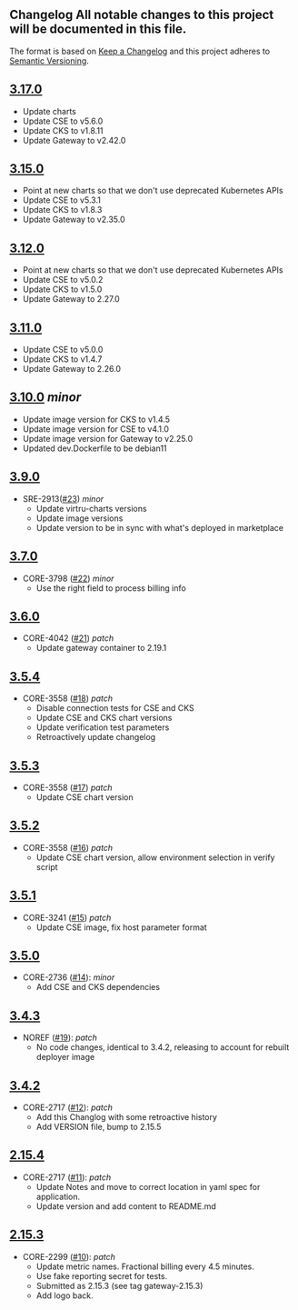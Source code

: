 ## Changelog All notable changes to this project will be documented in this file.

The format is based on [Keep a Changelog](http://keepachangelog.com/en/1.0.0/)
and this project adheres to [Semantic Versioning](http://semver.org/spec/v2.0.0.html).

## [3.17.0](https://github.com/virtru/virtru-public/compare/3.15.0...3.17.0)
  - Update charts
  - Update CSE to v5.6.0
  - Update CKS to v1.8.11
  - Update Gateway to v2.42.0

## [3.15.0](https://github.com/virtru/virtru-public/compare/3.12.0...3.15.0)
  - Point at new charts so that we don't use deprecated Kubernetes APIs
  - Update CSE to v5.3.1
  - Update CKS to v1.8.3
  - Update Gateway to v2.35.0

## [3.12.0](https://github.com/virtru/virtru-public/compare/3.10.0...3.12.0)
  - Point at new charts so that we don't use deprecated Kubernetes APIs
  - Update CSE to v5.0.2
  - Update CKS to v1.5.0
  - Update Gateway to 2.27.0

## [3.11.0](https://github.com/virtru/virtru-public/compare/3.10.0...3.12.0)
  - Update CSE to v5.0.0
  - Update CKS to v1.4.7
  - Update Gateway to 2.26.0

## [3.10.0](https://github.com/virtru/virtru-public/compare/3.9.0...3.10.0) _minor_
  - Update image version for CKS to v1.4.5
  - Update image version for CSE to v4.1.0
  - Update image version for Gateway to v2.25.0
  - Updated dev.Dockerfile to be debian11

## [3.9.0](https://github.com/virtru/virtru-public/compare/3.6.0...3.9.0)
- SRE-2913([#23](https://github.com/virtru/virtru-public/pull/23)) _minor_
  - Update virtru-charts versions
  - Update image versions
  - Update version to be in sync with what's deployed in marketplace

## [3.7.0](https://github.com/virtru/virtru-public/compare/3.6.0...3.7.0)
- CORE-3798 ([#22](https://github.com/virtru/virtru-public/pull/22)) _minor_
  - Use the right field to process billing info

## [3.6.0](https://github.com/virtru/virtru-public/compare/3.5.4...3.6.0)
- CORE-4042 ([#21](https://github.com/virtru/virtru-public/pull/21)) _patch_
  - Update gateway container to 2.19.1

## [3.5.4](https://github.com/virtru/virtru-public/compare/3.5.3...3.5.4)
- CORE-3558 ([#18](https://github.com/virtru/virtru-public/pull/18)) _patch_
  - Disable connection tests for CSE and CKS
  - Update CSE and CKS chart versions
  - Update verification test parameters
  - Retroactively update changelog

## [3.5.3](https://github.com/virtru/virtru-public/compare/3.5.2...3.5.3)
- CORE-3558 ([#17](https://github.com/virtru/virtru-public/pull/17)) _patch_
  - Update CSE chart version

## [3.5.2](https://github.com/virtru/virtru-public/compare/3.5.1...3.5.2)
- CORE-3558 ([#16](https://github.com/virtru/virtru-public/pull/16)) _patch_
  - Update CSE chart version, allow environment selection in verify script

## [3.5.1](https://github.com/virtru/virtru-public/compare/3.5.0...3.5.1)
- CORE-3241 ([#15](https://github.com/virtru/virtru-public/pull/15)) _patch_
  - Update CSE image, fix host parameter format

## [3.5.0](https://github.com/virtru/virtru-public/compare/gateway-3.4.2...3.5.0)
- CORE-2736 ([#14](https://github.com/virtru/virtru-public/pull/14)): _minor_
  - Add CSE and CKS dependencies

## [3.4.3](https://github.com/virtru/virtru-public/compare/gateway-3.4.2...3.4.3)
- NOREF ([#19](https://github.com/virtru/virtru-public/pull/19)): _patch_
  - No code changes, identical to 3.4.2, releasing to account for rebuilt deployer image

## [3.4.2](https://github.com/virtru/virtru-public/compare/gateway-3.4.2...gateway-2.15.3)
- CORE-2717 ([#12](https://github.com/virtru/virtru-public/pull/12)): _patch_
  - Add this Changlog with some retroactive history
  - Add VERSION file, bump to 2.15.5

## [2.15.4](https://github.com/virtru/virtru-public/compare/gateway-2.15.4...gateway-2.15.3)
- CORE-2717 ([#11](https://github.com/virtru/virtru-public/pull/11)): _patch_
  - Update Notes and move to correct location in yaml spec for application.
  - Update version and add content to README.md

## [2.15.3](https://github.com/virtru/virtru-public/compare/gateway-2.15.3...2cb426aa790e3ac379daf77b3069328fb71c8f1d)
- CORE-2299 ([#10](https://github.com/virtru/virtru-public/pull/10)): _patch_
  - Update metric names. Fractional billing every 4.5 minutes.
  - Use fake reporting secret for tests.
  - Submitted as 2.15.3 (see tag gateway-2.15.3)
  - Add logo back.

